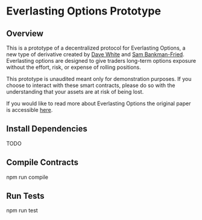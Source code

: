 # Everlasting Options Prototype

## Overview
This is a prototype of a decentralized protocol for Everlasting Options, a new type of derivative created by [Dave White](https://twitter.com/_Dave__White_) and [Sam Bankman-Fried](https://twitter.com/SBF_Alameda). Everlasting options are designed to give traders long-term options exposure without the effort, risk, or expense of rolling positions. 

This prototype is unaudited meant only for demonstration purposes. If you choose to interact with these smart contracts, please do so with the understanding that your assets are at risk of being lost.

If you would like to read more about Everlasting Options the original paper is accessible [here](https://www.paradigm.xyz/papers/everlasting_options.pdf).

## Install Dependencies
TODO

## Compile Contracts
npm run compile

## Run Tests
npm run test
